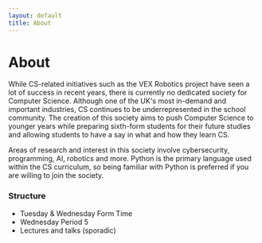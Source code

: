 ```yaml
---
layout: default
title: About
---
```


# About

While CS-related initiatives such as the VEX Robotics project have seen a lot of success in recent years, there is currently no dedicated society for Computer Science. Although one of the UK's most in-demand and important industries, CS continues to be underrepresented in the school community. The creation of this society aims to push Computer Science to younger years while preparing sixth-form students for their future studies and allowing students to have a say in what and how they learn CS.

Areas of research and interest in this society involve cybersecurity, programming, AI, robotics and more. Python is the primary language used within the CS curriculum, so being familiar with Python is preferred if you are willing to join the society.

### Structure

- Tuesday & Wednesday Form Time
- Wednesday Period 5
- Lectures and talks (sporadic)
